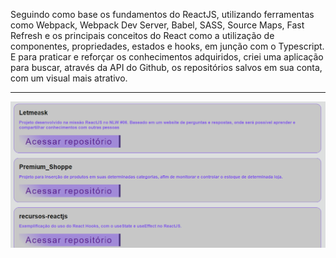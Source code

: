 Seguindo como base os fundamentos do ReactJS, utilizando ferramentas como Webpack, Webpack Dev Server, Babel, SASS, Source Maps, Fast Refresh e os principais conceitos do React como a utilização de componentes, propriedades, estados e hooks, em junção com o Typescript. E para praticar e reforçar os conhecimentos adquiridos, criei uma aplicação para buscar, através da API do Github, os repositórios salvos em sua conta, com um visual mais atrativo. 

---

<img src="https://github.com/Rennan-sbarros/rennan-sbarros/blob/main/Diversos/github-explorer/layout.png" alt="" />
